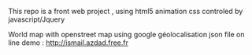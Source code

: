 This repo is a front web project , using html5 animation css controled by javascript/Jquery


World map with openstreet map using google géolocalisation json file
 on line demo : http://ismail.azdad.free.fr


